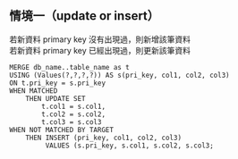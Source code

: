 ## 情境一（update or insert）
若新資料 primary key 沒有出現過，則新增該筆資料  
若新資料 primary key 已經出現過，則更新該筆資料  
  
```mysql
MERGE db_name..table_name as t
USING (Values(?,?,?,?)) AS s(pri_key, col1, col2, col3)
ON t.pri_key = s.pri_key 
WHEN MATCHED 
    THEN UPDATE SET 
        t.col1 = s.col1,
        t.col2 = s.col2,
        t.col3 = s.col3
WHEN NOT MATCHED BY TARGET 
    THEN INSERT (pri_key, col1, col2, col3)
         VALUES (s.pri_key, s.col1, s.col2, s.col3;
```
